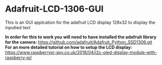 # Adafruit-LCD-1306-GUI
This is an GUI applcation for the adafruit LCD display 128x32 to display the inputted text

**In order for this to work you will need to have installed the adafruit library for the camera:**  https://github.com/adafruit/Adafruit_Python_SSD1306.git <br>
**For an more detailed tutorial on how to setup the LCD display:**  https://www.raspberrypi-spy.co.uk/2018/04/i2c-oled-display-module-with-raspberry-pi/  <br>
